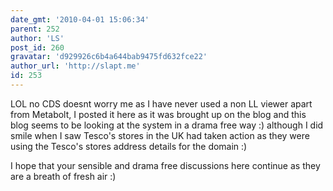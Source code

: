 ```yaml
---
date_gmt: '2010-04-01 15:06:34'
parent: 252
author: 'LS'
post_id: 260
gravatar: 'd929926c6b4a644bab9475fd632fce22'
author_url: 'http://slapt.me'
id: 253
---
```


LOL no CDS doesnt worry me as I have never used a non LL viewer apart from Metabolt, I posted it here as it was brought up on the blog and this blog seems to be looking at the system in a drama free way :) although I did smile when I saw Tesco's stores in the UK had taken action as they were using the Tesco's stores address details for the domain :)

I hope that your sensible and drama free discussions here continue as they are a breath of fresh air :)